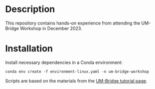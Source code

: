 # Description

This repository contains hands-on experience from attending the UM-Bridge
Workshop in December 2023.

# Installation

Install necessary dependencies in a Conda environment:

    conda env create -f environment-linux.yaml -n um-bridge-workshop

Scripts are based on the materials from the [UM-Bridge tutorial page](
https://um-bridge-benchmarks.readthedocs.io/en/docs/tutorial.html).
